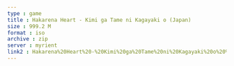 ```yaml
---
type : game
title : Hakarena Heart - Kimi ga Tame ni Kagayaki o (Japan)
size : 999.2 M
format : iso
archive : zip
server : myrient
link2 : Hakarena%20Heart%20-%20Kimi%20ga%20Tame%20ni%20Kagayaki%20o%20%28Japan%29
---
```


